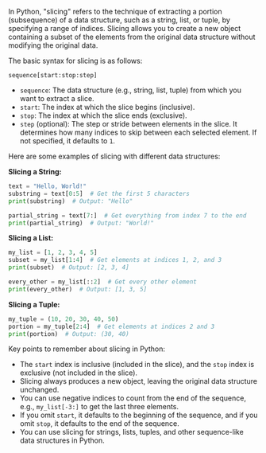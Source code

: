 In Python, "slicing" refers to the technique of extracting a portion (subsequence) of a data structure, such as a string, list, or tuple, by specifying a range of indices. Slicing allows you to create a new object containing a subset of the elements from the original data structure without modifying the original data.

The basic syntax for slicing is as follows:

```
sequence[start:stop:step]
```

- `sequence`: The data structure (e.g., string, list, tuple) from which you want to extract a slice.
- `start`: The index at which the slice begins (inclusive).
- `stop`: The index at which the slice ends (exclusive).
- `step` (optional): The step or stride between elements in the slice. It determines how many indices to skip between each selected element. If not specified, it defaults to `1`.

Here are some examples of slicing with different data structures:

**Slicing a String:**

```python
text = "Hello, World!"
substring = text[0:5]  # Get the first 5 characters
print(substring)  # Output: "Hello"

partial_string = text[7:]  # Get everything from index 7 to the end
print(partial_string)  # Output: "World!"
```

**Slicing a List:**

```python
my_list = [1, 2, 3, 4, 5]
subset = my_list[1:4]  # Get elements at indices 1, 2, and 3
print(subset)  # Output: [2, 3, 4]

every_other = my_list[::2]  # Get every other element
print(every_other)  # Output: [1, 3, 5]
```

**Slicing a Tuple:**

```python
my_tuple = (10, 20, 30, 40, 50)
portion = my_tuple[2:4]  # Get elements at indices 2 and 3
print(portion)  # Output: (30, 40)
```

Key points to remember about slicing in Python:

- The `start` index is inclusive (included in the slice), and the `stop` index is exclusive (not included in the slice).
- Slicing always produces a new object, leaving the original data structure unchanged.
- You can use negative indices to count from the end of the sequence, e.g., `my_list[-3:]` to get the last three elements.
- If you omit `start`, it defaults to the beginning of the sequence, and if you omit `stop`, it defaults to the end of the sequence.
- You can use slicing for strings, lists, tuples, and other sequence-like data structures in Python.